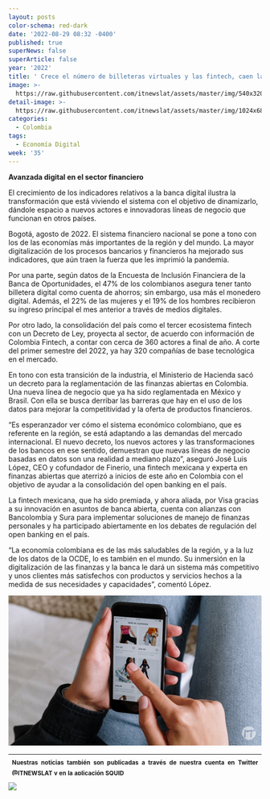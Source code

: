 ```yaml
---
layout: posts
color-schema: red-dark
date: '2022-08-29 08:32 -0400'
published: true
superNews: false
superArticle: false
year: '2022'
title: ' Crece el número de billeteras virtuales y las fintech, caen las cuentas de ahorros y las sedes bancarias'
image: >-
  https://raw.githubusercontent.com/itnewslat/assets/master/img/540x320/Billetera-Digital-p.jpg
detail-image: >-
  https://raw.githubusercontent.com/itnewslat/assets/master/img/1024x680/Billetera-Digital-g.jpg
categories:
  - Colombia
tags:
  - Economía Digital
week: '35'
---
```

**Avanzada digital en el sector financiero**

El crecimiento de los indicadores relativos a la banca digital ilustra la transformación que está viviendo el sistema con el objetivo de dinamizarlo, dándole espacio a nuevos actores e innovadoras líneas de negocio que funcionan en otros países. 

Bogotá, agosto de 2022. El sistema financiero nacional se pone a tono con los de las economías más importantes de la región y del mundo. La mayor digitalización de los procesos bancarios y financieros ha mejorado sus indicadores, que aún traen la fuerza que les imprimió la pandemia. 

Por una parte, según datos de la Encuesta de Inclusión Financiera de la Banca de Oportunidades, el 47% de los colombianos asegura tener tanto billetera digital como cuenta de ahorros; sin embargo, usa más el monedero digital. Además, el 22% de las mujeres y el 19% de los hombres recibieron su ingreso principal el mes anterior a través de medios digitales. 

Por otro lado, la consolidación del país como el tercer ecosistema fintech con un Decreto de Ley, proyecta al sector, de acuerdo con información de Colombia Fintech, a contar con cerca de 360 actores a final de año. A corte del primer semestre del 2022, ya hay 320 compañías de base tecnológica en el mercado. 

En tono con esta transición de la industria, el Ministerio de Hacienda sacó un decreto para la reglamentación de las finanzas abiertas en Colombia. Una nueva línea de negocio que ya ha sido reglamentada en México y Brasil. Con ella se busca derribar las barreras que hay en el uso de los datos para mejorar la competitividad y la oferta de productos financieros. 

“Es esperanzador ver cómo el sistema económico colombiano, que es referente en la región, se está adaptando a las demandas del mercado internacional. El nuevo decreto, los nuevos actores y las transformaciones de los bancos en ese sentido, demuestran que nuevas líneas de negocio basadas en datos son una realidad a mediano plazo”, aseguró José Luis López, CEO y cofundador de Finerio, una fintech mexicana y experta en finanzas abiertas que aterrizó a inicios de este año en Colombia con el objetivo de ayudar a la consolidación del open banking en el país.

La fintech mexicana, que ha sido premiada, y ahora aliada, por Visa gracias a su innovación en asuntos de banca abierta, cuenta con alianzas con Bancolombia y Sura para implementar soluciones de manejo de finanzas personales y ha participado abiertamente en los debates de regulación del open banking en el país. 

“La economía colombiana es de las más saludables de la región, y a la luz de los datos de la OCDE, lo es también en el mundo. Su inmersión en la digitalización de las finanzas y la banca le dará un sistema más competitivo y unos clientes más satisfechos con productos y servicios hechos a la medida de sus necesidades y capacidades”, comentó López.

![](https://raw.githubusercontent.com/itnewslat/assets/master/img/540x320/Billetera-Digital-p.jpg)

<table style="height: 42px;" width="569">
<tbody>
<tr>
<td style="text-align: justify;"><sub><strong>Nuestras noticias también son publicadas a través de nuestra cuenta en Twitter <a href="https://twitter.com/itnewslat?lang=es">@ITNEWSLAT</a> y en la aplicación <a href="https://squidapp.co/en/">SQUID</a></strong></sub></td>
</tr>
</tbody>
</table>

<img src="https://tracker.metricool.com/c3po.jpg?hash=56f88a41e39ab42c063cc51676587a04"/>